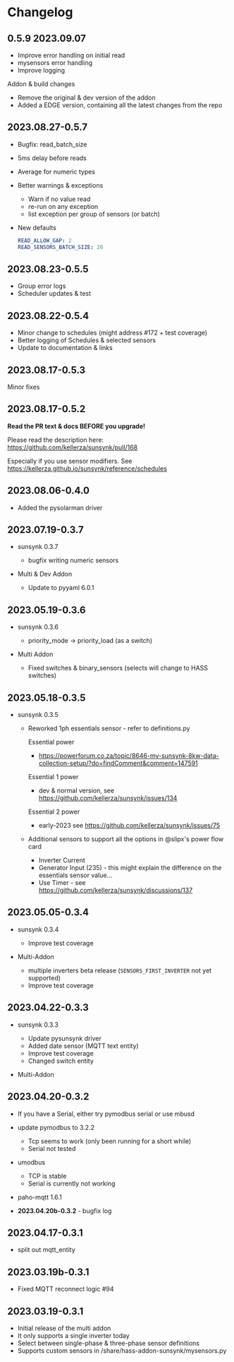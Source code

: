 # Changelog

## **0.5.9** 2023.09.07

- Improve error handling on initial read
- mysensors error handling
- Improve logging

Addon & build changes

- Remove the original & dev version of the addon
- Added a EDGE version, containing all the latest changes from the repo

## **2023.08.27-0.5.7**

- Bugfix: read_batch_size
- 5ms delay before reads
- Average for numeric types
- Better warnings & exceptions
  - Warn if no value read
  - re-run on any exception
  - list exception per group of sensors (or batch)
- New defaults

  ```yaml
  READ_ALLOW_GAP: 2
  READ_SENSORS_BATCH_SIZE: 20
  ```

## **2023.08.23-0.5.5**

- Group error logs
- Scheduler updates & test

## **2023.08.22-0.5.4**

- Minor change to schedules (might address #172 + test coverage)
- Better logging of Schedules & selected sensors
- Update to documentation & links

## **2023.08.17-0.5.3**

Minor fixes

## **2023.08.17-0.5.2**

**Read the PR text & docs BEFORE you upgrade!**

Please read the description here: <https://github.com/kellerza/sunsynk/pull/168>

Especially if you use sensor modifiers. See <https://kellerza.github.io/sunsynk/reference/schedules>

## **2023.08.06-0.4.0**

- Added the pysolarman driver

## **2023.07.19-0.3.7**

- sunsynk 0.3.7
  - bugfix writing numeric sensors

- Multi & Dev Addon
  - Update to pyyaml 6.0.1

## **2023.05.19-0.3.6**

- sunsynk 0.3.6
  - priority_mode -> priority_load (as a switch)

- Multi Addon
  - Fixed switches & binary_sensors (selects will change to HASS switches)

## **2023.05.18-0.3.5**

- sunsynk 0.3.5
  - Reworked 1ph essentials sensor - refer to definitions.py

    Essential power
    - <https://powerforum.co.za/topic/8646-my-sunsynk-8kw-data-collection-setup/?do=findComment&comment=147591>

    Essential 1 power
    - dev & normal version, see <https://github.com/kellerza/sunsynk/issues/134>

    Essential 2 power
    - early-2023 see <https://github.com/kellerza/sunsynk/issues/75>

  - Additional sensors to support all the options in @slipx's power flow card
    - Inverter Current
    - Generator Input (235) - this might explain the difference on the essentials sensor value...
    - Use Timer - see <https://github.com/kellerza/sunsynk/discussions/137>

## **2023.05.05-0.3.4**

- sunsynk 0.3.4
  - Improve test coverage

- Multi-Addon
  - multiple inverters beta release (`SENSORS_FIRST_INVERTER` not yet supported)
  - Improve test coverage

## **2023.04.22-0.3.3**

- sunsynk 0.3.3
  - Update pysunsynk driver
  - Added date sensor (MQTT text entity)
  - Improve test coverage
  - Changed switch entity

- Multi-Addon

## **2023.04.20-0.3.2**

- If you have a Serial, either try pymodbus serial or use mbusd

- update pymodbus to 3.2.2
  - Tcp seems to work (only been running for a short while)
  - Serial not tested

- umodbus
  - TCP is stable
  - Serial is currently not working

- paho-mqtt 1.6.1

- **2023.04.20b-0.3.2**  - bugfix log

## **2023.04.17-0.3.1**

- split out mqtt_entity

## **2023.03.19b-0.3.1**

- Fixed MQTT reconnect logic #94

## **2023.03.19-0.3.1**

- Initial release of the multi addon
- It only supports a single inverter today
- Select between single-phase & three-phase sensor definitions
- Supports custom sensors in /share/hass-addon-sunsynk/mysensors.py
